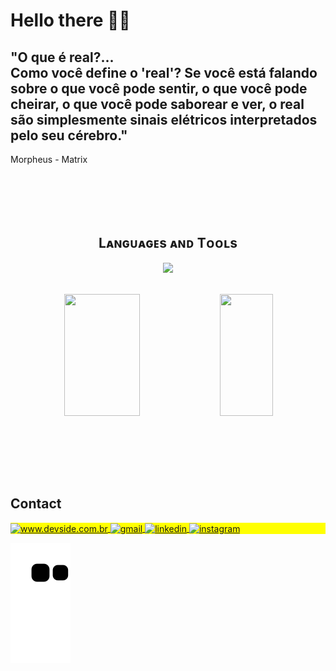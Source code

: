 

<h1 align="left">Hello there 🖖🏽 <br></h1>


<div>
  <h2>
    "O que é real?... <br> Como você define o 'real'? Se você está falando sobre o que você pode sentir, o que você pode cheirar, o que você pode saborear e ver, o real são simplesmente sinais elétricos         interpretados pelo      seu cérebro."
  </h2>

  <p>Morpheus - Matrix</p>
</div>

<br><br>
<br><br>


<!--Languages and Tools Section-->       
<h2 align="center">Lᴀɴɢᴜᴀɢᴇs ᴀɴᴅ Tᴏᴏʟs</h2> 
<p align="center">
<img width="500px"  src="https://skillicons.dev/icons?i=py,js,html,css,react,nodejs,postgres,git,vscode,docker,aws,linux&perline=10"  />
</p>
<br />


<div align="center">  
  
  <img width="49%" height="195px" src="https://github-readme-stats.vercel.app/api?username=caarlos7x&show_icons=true&count_private=true&title_color=80F7D4&icon_color=9d00ff&text_color=c9d1d9&bg_color=0d1117&border_color=fff0" /> 
  
  <img width="41%" height="195px" src="https://github-readme-stats.vercel.app/api/top-langs/?username=caarlos7x&layout=compact&title_color=80F7D4&text_color=fff&bg_color=0d1117&border_color=fff0" />
  
</div>


<br><br>




<br><br>

## Contact

<p align="left" style="background:yellow">
<a href="https://www.devside.com.br" target="_blank">
  <img align="center" src="https://img.shields.io/badge/-devside.com.br-05122A?style=flat&logo=react" alt="www.devside.com.br"/>
</a>
  <a href="mailto:caarlos.frei@gmail.com" target="_blank">
    <img align="center" src="https://img.shields.io/badge/-carlos_augusto-05122A?style=flat&logo=gmail" alt="gmail"/>
<a href="https://www.linkedin.com/in/carlos-augusto-dantas-frei-51502ba9/" target="_blank">
  <img align="center" src="https://img.shields.io/badge/-carlosaugusto-05122A?style=flat&logo=linkedin" alt="linkedin"/>
</a>
<a href="https://instagram.com/Caarlos7x" target="_blank">
 <img align="center" src="https://img.shields.io/badge/-Caarlos7x-05122A?style=flat&logo=instagram" alt="instagram"/>
</a>
</p>
   
 ![Snake animation](https://github.com/Caarlos7x/Caarlos7x/blob/output/github-contribution-grid-snake.svg)
 </div>

<!--
<div align="center">
  <a href="https://github.com/Caarlos7x">
  <img width="48%" src="https://github-readme-stats.vercel.app/api?username=caarlos7x&show_icons=true&theme=dracula&include_all_commits=true&count_private=true"/>
  <img width="48%" src="https://github-readme-stats.vercel.app/api/top-langs/?username=caarlos7x&layout=compact&langs_count=7&theme=dracula"/>
</div>
  
  <div style="display: inline_block"><br>
  <img align="center" alt="Rafa-Js" height="30" width="40" src="https://raw.githubusercontent.com/devicons/devicon/master/icons/javascript/javascript-plain.svg">
  <img align="center" alt="Rafa-Ts" height="30" width="40" src="https://raw.githubusercontent.com/devicons/devicon/master/icons/typescript/typescript-plain.svg">
  <img align="center" alt="Rafa-React" height="30" width="40" src="https://raw.githubusercontent.com/devicons/devicon/master/icons/react/react-original.svg">
  <img align="center" alt="Rafa-HTML" height="30" width="40" src="https://raw.githubusercontent.com/devicons/devicon/master/icons/html5/html5-original.svg">
  <img align="center" alt="Rafa-CSS" height="30" width="40" src="https://raw.githubusercontent.com/devicons/devicon/master/icons/css3/css3-original.svg">
  <img align="right" alt="Rafa-pic" height="150" style="border-radius:50px;" src="https://media0.giphy.com/media/S3PBXqHjKL9GZhK2Yv/giphy.gif">
</div>
  
<p align="left"> <img src="https://komarev.com/ghpvc/?username=caarlos7x&color=blue" alt="Profile views" /> </p>
 ##
  
 <div>
  <a href="https://www.linkedin.com/in/carlos-augusto-dantas-frei-51502ba9/" target="_blank"><img src="https://img.shields.io/badge/-LinkedIn-%230077B5?style=for-the-badge&logo=linkedin&logoColor=white" target="_blank"></a>   
</div>
  <a href = "mailto:caarlos.frei@gmail.com"><img src="https://img.shields.io/badge/-Gmail-%23333?style=for-the-badge&logo=gmail&logoColor=white" target="_blank"></a>
   
   ![Snake animation](https://github.com/Caarlos7x/Caarlos7x/blob/output/github-contribution-grid-snake.svg)
 </div>
